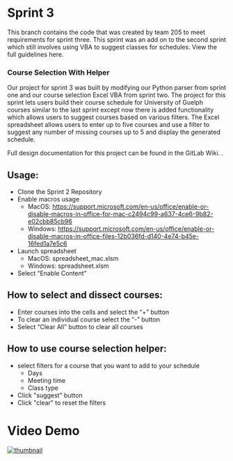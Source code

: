 # Sprint 3
This branch contains the code that was created by team 205 to meet requirements for sprint three. This sprint was an add on to the second sprint which still involves using VBA to suggest classes for schedules. View the full guidelines here.

### Course Selection With Helper
Our project for sprint 3 was built by modifying our Python parser from sprint one and our course selection Excel VBA from sprint two. The project for this sprint lets users build their course schedule for University of Guelph courses similar to the last sprint except now there is added functionality which allows users to suggest courses based on various filters. The Excel spreadsheet allows users to enter up to five courses and use a filter to suggest any number of missing courses up to 5 and display the generated schedule.

Full design documentation for this project can be found in the GitLab Wiki.
.


## Usage:
- Clone the Sprint 2 Repository
- Enable macros usage 
  - MacOS: https://support.microsoft.com/en-us/office/enable-or-disable-macros-in-office-for-mac-c2494c99-a637-4ce6-9b82-e02cbb85cb96 
  - Windows: https://support.microsoft.com/en-us/office/enable-or-disable-macros-in-office-files-12b036fd-d140-4e74-b45e-16fed1a7e5c6 
- Launch spreadsheet 
  - MacOS: spreadsheet_mac.xlsm
  - Windows: spreadsheet.xlsm
- Select “Enable Content”

## How to select and dissect courses:
- Enter courses into the cells and select the “+” button 
- To clear an individual course select the “-” button
- Select “Clear All” button to clear all courses

## How to use course selection helper:
- select filters for a course that you want to add to your schedule 
  - Days
  - Meeting time
  - Class type
- Click "suggest" button
- Click "clear" to reset the filters


# Video Demo
[![thumbnail](https://i.etsystatic.com/10919371/r/il/155a7d/1563938723/il_570xN.1563938723_1rmr.jpg)](https://share.vidyard.com/watch/NhHwZyedBGaf6h8uqq9eRi?)
